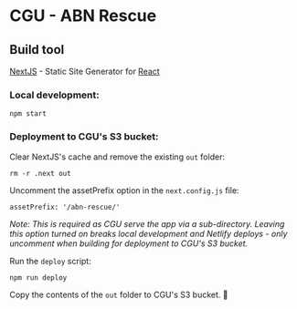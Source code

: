 # CGU - ABN Rescue

## Build tool

[NextJS](https://nextjs.org) - Static Site Generator for [React](https://reactjs.org)

### Local development:
```
npm start
```

### Deployment to CGU's S3 bucket:

Clear NextJS's cache and remove the existing `out` folder:
```
rm -r .next out
```
Uncomment the assetPrefix option in the `next.config.js` file:  
```
assetPrefix: '/abn-rescue/'
```
_Note: This is required as CGU serve the app via a sub-directory.  Leaving this option turned on breaks local development and Netlify deploys - only uncomment when building for deployment to CGU's S3 bucket._

Run the `deploy` script: 
```
npm run deploy
```

Copy the contents of the `out` folder to CGU's S3 bucket.   🎉 
